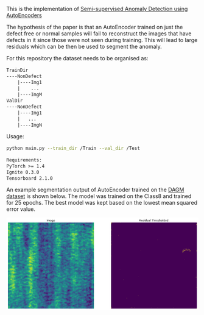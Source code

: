 This is the implementation
of [Semi-supervised Anomaly Detection using AutoEncoders](https://arxiv.org/abs/2001.03674 "Semi-supervised Anomaly Detection using AutoEncoders")

The hypothesis of the paper is that an AutoEncoder trained on just the defect free or normal samples will fail to
reconstruct the images that have defects in it since those were not seen during training. This will lead to large
residuals which can be then be used to segment the anomaly.

For this repository the dataset needs to be organised as:

```
TrainDir
----NonDefect
    |----Img1
	|    ...
    |----ImgM
ValDir
----NonDefect
    |----Img1
	|	...
    |----ImgN
```

Usage:

```bash
python main.py --train_dir /Train --val_dir /Test
```

```
Requirements:
PyTorch >= 1.4
Ignite 0.3.0
Tensorboard 2.1.0
```

An example segmentation output of AutoEncoder trained on
the [DAGM dataset](https://hci.iwr.uni-heidelberg.de/content/weakly-supervised-learning-industrial-optical-inspection "DAGM dataset")
is shown below. The model was trained on the Class8 and trained for 25 epochs. The best model was kept based on the
lowest mean squared error value.

![Sample segmentation output](image/sample_detection.png)
